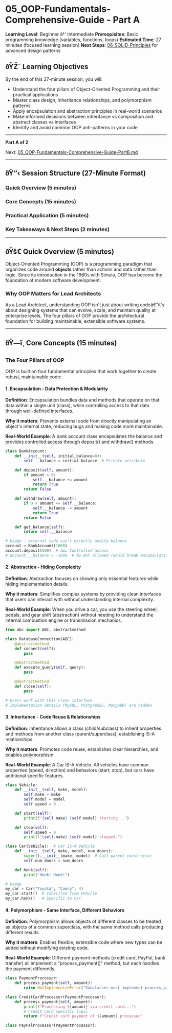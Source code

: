 ﻿# 05_OOP-Fundamentals-Comprehensive-Guide - Part A

**Learning Level**: Beginner â†’ Intermediate
**Prerequisites**: Basic programming knowledge (variables, functions, loops)
**Estimated Time**: 27 minutes (focused learning session)
**Next Steps**: [06_SOLID-Principles](../02_SOLID-Principles/) for advanced design patterns

## ðŸŽ¯ Learning Objectives

By the end of this 27-minute session, you will:

- Understand the four pillars of Object-Oriented Programming and their practical applications
- Master class design, inheritance relationships, and polymorphism patterns
- Apply encapsulation and abstraction principles in real-world scenarios
- Make informed decisions between inheritance vs composition and abstract classes vs interfaces
- Identify and avoid common OOP anti-patterns in your code

---

**Part A of 2**

Next: [05_OOP-Fundamentals-Comprehensive-Guide-PartB.md](05_OOP-Fundamentals-Comprehensive-Guide-PartB.md)

---

## ðŸ“‹ Session Structure (27-Minute Format)

### Quick Overview (5 minutes)

### Core Concepts (15 minutes)

### Practical Application (5 minutes)

### Key Takeaways & Next Steps (2 minutes)

---

## ðŸš€ Quick Overview (5 minutes)

Object-Oriented Programming (OOP) is a programming paradigm that organizes code around **objects** rather than actions and data rather than logic. Since its introduction in the 1960s with Simula, OOP has become the foundation of modern software development.

### Why OOP Matters for Lead Architects

As a Lead Architect, understanding OOP isn't just about writing codeâ€”it's about designing systems that can evolve, scale, and maintain quality at enterprise levels. The four pillars of OOP provide the architectural foundation for building maintainable, extensible software systems.

---

## ðŸ—ï¸ Core Concepts (15 minutes)

### The Four Pillars of OOP

OOP is built on four fundamental principles that work together to create robust, maintainable code:

#### 1. **Encapsulation** - Data Protection & Modularity

**Definition**: Encapsulation bundles data and methods that operate on that data within a single unit (class), while controlling access to that data through well-defined interfaces.

**Why it matters**: Prevents external code from directly manipulating an object's internal state, reducing bugs and making code more maintainable.

**Real-World Example**: A bank account class encapsulates the balance and provides controlled access through deposit() and withdraw() methods.

```python
class BankAccount:
    def __init__(self, initial_balance=0):
        self.__balance = initial_balance  # Private attribute

    def deposit(self, amount):
        if amount > 0:
            self.__balance += amount
            return True
        return False

    def withdraw(self, amount):
        if 0 < amount <= self.__balance:
            self.__balance -= amount
            return True
        return False

    def get_balance(self):
        return self.__balance

# Usage - external code can't directly modify balance
account = BankAccount(1000)
account.deposit(500)  # âœ… Controlled access
# account.__balance = -1000  # âŒ Not allowed (would break encapsulation)
```

#### 2. **Abstraction** - Hiding Complexity

**Definition**: Abstraction focuses on showing only essential features while hiding implementation details.

**Why it matters**: Simplifies complex systems by providing clean interfaces that users can interact with without understanding internal complexity.

**Real-World Example**: When you drive a car, you use the steering wheel, pedals, and gear shift (abstraction) without needing to understand the internal combustion engine or transmission mechanics.

```python
from abc import ABC, abstractmethod

class DatabaseConnection(ABC):
    @abstractmethod
    def connect(self):
        pass

    @abstractmethod
    def execute_query(self, query):
        pass

    @abstractmethod
    def close(self):
        pass

# Users work with this clean interface
# Implementation details (MySQL, PostgreSQL, MongoDB) are hidden
```

#### 3. **Inheritance** - Code Reuse & Relationships

**Definition**: Inheritance allows a class (child/subclass) to inherit properties and methods from another class (parent/superclass), establishing IS-A relationships.

**Why it matters**: Promotes code reuse, establishes clear hierarchies, and enables polymorphism.

**Real-World Example**: A Car IS-A Vehicle. All vehicles have common properties (speed, direction) and behaviors (start, stop), but cars have additional specific features.

```python
class Vehicle:
    def __init__(self, make, model):
        self.make = make
        self.model = model
        self.speed = 0

    def start(self):
        print(f"{self.make} {self.model} starting...")

    def stop(self):
        self.speed = 0
        print(f"{self.make} {self.model} stopped.")

class Car(Vehicle):  # Car IS-A Vehicle
    def __init__(self, make, model, num_doors):
        super().__init__(make, model)  # Call parent constructor
        self.num_doors = num_doors

    def honk(self):
        print("Honk! Honk!")

# Usage
my_car = Car("Toyota", "Camry", 4)
my_car.start()  # Inherited from Vehicle
my_car.honk()   # Specific to Car
```

#### 4. **Polymorphism** - Same Interface, Different Behaviors

**Definition**: Polymorphism allows objects of different classes to be treated as objects of a common superclass, with the same method calls producing different results.

**Why it matters**: Enables flexible, extensible code where new types can be added without modifying existing code.

**Real-World Example**: Different payment methods (credit card, PayPal, bank transfer) all implement a "process_payment()" method, but each handles the payment differently.

```python
class PaymentProcessor:
    def process_payment(self, amount):
        raise NotImplementedError("Subclasses must implement process_payment")

class CreditCardProcessor(PaymentProcessor):
    def process_payment(self, amount):
        print(f"Processing ${amount} via credit card...")
        # Credit card specific logic
        return f"Credit card payment of ${amount} processed"

class PayPalProcessor(PaymentProcessor):
